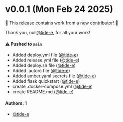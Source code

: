 # v0.0.1 (Mon Feb 24 2025)

:tada: This release contains work from a new contributor! :tada:

Thank you, null[@tide-e](https://github.com/tide-e), for all your work!

#### ⚠️ Pushed to `main`

- Added deploy.yml file ([@tide-e](https://github.com/tide-e))
- Added release.yml file ([@tide-e](https://github.com/tide-e))
- Added deploy.sh file ([@tide-e](https://github.com/tide-e))
- Added .autorc file ([@tide-e](https://github.com/tide-e))
- Added amber.yaml secrets file ([@tide-e](https://github.com/tide-e))
- Added flask quickstart ([@tide-e](https://github.com/tide-e))
- create .docker-compose.yml ([@tide-e](https://github.com/tide-e))
- create README.md ([@tide-e](https://github.com/tide-e))

#### Authors: 1

- [@tide-e](https://github.com/tide-e)
